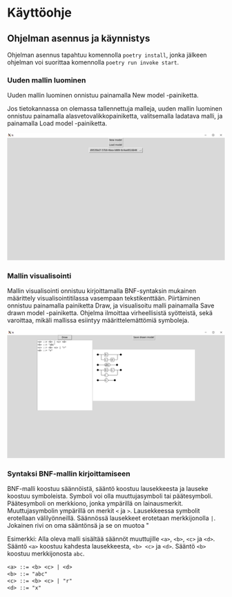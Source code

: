 # Käyttöohje

## Ohjelman asennus ja käynnistys
Ohjelman asennus tapahtuu komennolla `poetry install`, jonka jälkeen ohjelman voi suorittaa komennolla `poetry run invoke start`.

### Uuden mallin luominen

Uuden mallin luominen onnistuu painamalla New model -painiketta.

Jos tietokannassa on olemassa tallennettuja malleja, uuden mallin luominen onnistuu painamalla alasvetovalikkopainiketta, valitsemalla ladatava malli, ja painamalla Load model -painiketta.

![load_model](./imgs/instructions/load_model.png)

### Mallin visualisointi

Mallin visualisointi onnistuu kirjoittamalla BNF-syntaksin mukainen määrittely visualisointitilassa vasempaan tekstikenttään. Piirtäminen onnistuu painamalla painiketta Draw, ja visualisoitu malli painamalla Save drawn model -painiketta. Ohjelma ilmoittaa virheellisistä syötteistä, sekä varoittaa, mikäli mallissa esiintyy määrittelemättömiä symboleja.

![visualize_model](./imgs/instructions/visualize_model.png)

### Syntaksi BNF-mallin kirjoittamiseen

BNF-malli koostuu säännöistä, sääntö koostuu lausekkeesta ja lauseke koostuu symboleista. Symboli voi olla muuttujasymboli tai päätesymboli. Päätesymboli on merkkiono, jonka ympärillä on lainausmerkit.
Muuttujasymbolin ympärillä on merkit `<` ja `>`. Lausekkeessa symbolit erotellaan välilyönneillä. Säännössä lausekkeet erotetaan merkkijonolla ` | `. Jokainen rivi on oma sääntönsä ja se on muotoa "

Esimerkki: Alla oleva malli sisältää säännöt muuttujille `<a>`, `<b>`, `<c>` ja `<d>`. Sääntö `<a>` koostuu kahdesta lausekkeesta, `<b> <c>` ja `<d>`. Sääntö `<b>` koostuu merkkijonosta `abc`.

    <a> ::= <b> <c> | <d>
    <b> ::= "abc"
    <c> ::= <b> <c> | "r"
    <d> ::= "x"
    